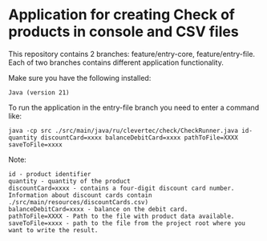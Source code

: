 # Application for creating Check of products in console and CSV files

This repository contains 2 branches: feature/entry-core, feature/entry-file. Each of two branches contains different application functionality.

Make sure you have the following installed:

    Java (version 21)
To run the application in the entry-file branch you need to enter a command like:
```
java -cp src ./src/main/java/ru/clevertec/check/CheckRunner.java id-quantity discountCard=xxxx balanceDebitCard=xxxx pathToFile=XXXX saveToFile=xxxx
```
Note:

    id - product identifier
    quantity - quantity of the product
    discountCard=xxxx - contains a four-digit discount card number. Information about discount cards contain ./src/main/resources/discountCards.csv)
    balanceDebitCard=xxxx - balance on the debit card.
    pathToFile=XXXX - Path to the file with product data available.
    saveToFile=xxxx - path to the file from the project root where you want to write the result.
